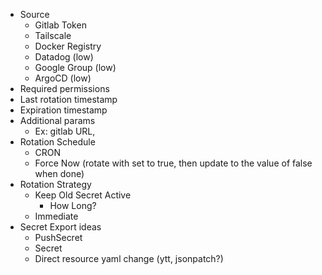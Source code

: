* Source
  * Gitlab Token
  * Tailscale
  * Docker Registry
  * Datadog (low)
  * Google Group (low)
  * ArgoCD (low)
* Required permissions
* Last rotation timestamp
* Expiration timestamp
* Additional params
  * Ex: gitlab URL,
* Rotation Schedule
  * CRON
  * Force Now (rotate with set to true, then update to the value of false when done)
* Rotation Strategy
  * Keep Old Secret Active
    * How Long?
  * Immediate
* Secret Export ideas
  * PushSecret
  * Secret
  * Direct resource yaml change (ytt, jsonpatch?)